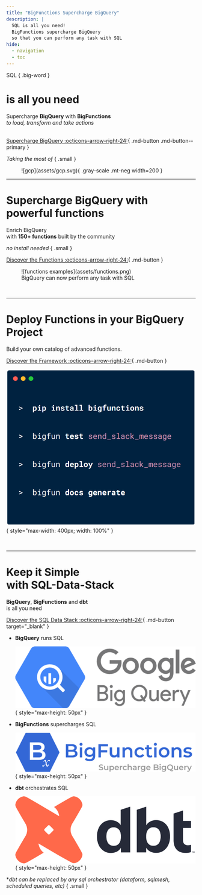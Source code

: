```yaml
---
title: "BigFunctions Supercharge BigQuery"
description: |
  SQL is all you need!
  BigFunctions supercharge BigQuery
  so that you can perform any task with SQL
hide:
  - navigation
  - toc
---
```



<div class="hero" markdown>

SQL
{ .big-word }

# is all you need

Supercharge **BigQuery** with **BigFunctions**<br>
*to load, transform and take actions*<br><br>

[Supercharge BigQuery :octicons-arrow-right-24:](#supercharge-bigquery-with-powerful-functions){ .md-button .md-button--primary }


</div>



<!------------- TECHNOLOGIES UPON SECTION  ----------->
<div class="hero" markdown>

*Taking the most of*
{ .small }

<figure markdown="span">
  ![gcp](assets/gcp.svg){ .gray-scale .mt-neg width=200 }
</figure>

</div>

---



<!------------- POWER OF FUNCTIONS HEADER  ----------->
<div class="hero" markdown>

# Supercharge BigQuery with powerful functions

Enrich BigQuery<br>
with **150+ functions** built by the community<br>

*no install needed*
{ .small }

[Discover the Functions :octicons-arrow-right-24:](bigfunctions/README.md){ .md-button }


</div>

<figure markdown="span">
  ![functions examples](assets/functions.png)
  <figcaption>BigQuery can now perform any task with SQL</figcaption>
</figure>


<br>

---




<!------------- FRAMEWORK  ----------->

<div class="hero" markdown>

# Deploy Functions in your BigQuery Project

Build your own catalog of advanced functions.

[Discover the Framework :octicons-arrow-right-24:](framework.md){ .md-button }

![bigfun command line interface](assets/bigfun.png){ style="max-width: 400px; width: 100%" }


</div>


<br>

---


<!------------- THE RISE OF SQL DATA STACK  ----------->

<div class="hero" markdown>

# Keep it Simple<br>with SQL-Data-Stack

**BigQuery**, **BigFunctions** and **dbt**<br>
is all you need

[Discover the SQL Data Stack :octicons-arrow-right-24:](https://medium.com/google-cloud/sql-is-all-you-need-77554fea90c0){ .md-button target="_blank" }

</div>

<div class="grid cards text-center" markdown>

-   **BigQuery** runs SQL

    ![bigquery logo](assets/bigquery.png){ style="max-height: 50px" }

-   **BigFunctions** supercharges SQL

    ![bigfunctions logo](assets/logo_and_name.png){ style="max-height: 50px" }


-   **dbt** orchestrates SQL

    ![dbt logo](assets/dbt.png){ style="max-height: 50px" }

</div>


<div class="hero" markdown>

**dbt can be replaced by any sql orchestrator (dataform, sqlmesh, scheduled queries, etc)*
{ .small }

</div>

